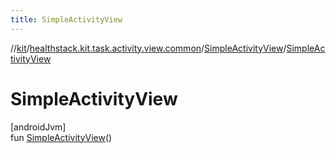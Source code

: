 ```yaml
---
title: SimpleActivityView
---
```

//[kit](../../../index.html)/[healthstack.kit.task.activity.view.common](../index.html)/[SimpleActivityView](index.html)/[SimpleActivityView](-simple-activity-view.html)



# SimpleActivityView



[androidJvm]\
fun [SimpleActivityView](-simple-activity-view.html)()




